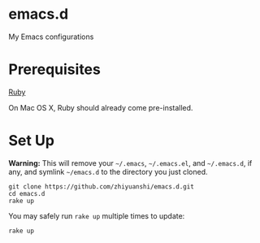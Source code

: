 # emacs.d

My Emacs configurations

# Prerequisites

[Ruby](https://www.ruby-lang.org/)

On Mac OS X, Ruby should already come pre-installed.

# Set Up

**Warning:** This will remove your `~/.emacs`, `~/.emacs.el`, and `~/.emacs.d`,
if any, and symlink `~/emacs.d` to the directory you just cloned.

```
git clone https://github.com/zhiyuanshi/emacs.d.git
cd emacs.d
rake up
```

You may safely run `rake up` multiple times to update:

```
rake up
```
